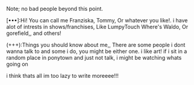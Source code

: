 Note; no bad people beyond this point.


[•••]:Hi! You can call me Franziska, Tommy, Or whatever you like!.
i have alot of intrests in shows/franchises, Like LumpyTouch Where's
Waldo, Or gorefield,, and others!


(+++):Things you should know about me,,
There are some people i dont wanna talk to and some i do, you might be either one.
i like art!
if i sit in a random place in ponytown and just not talk, i might be watching whats going on


i think thats all im too lazy to write moreeee!!!
